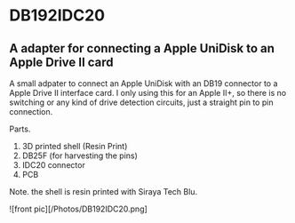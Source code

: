 # DB192IDC20

## A adapter for connecting a Apple UniDisk to an Apple Drive II card

A small adpater to connect an Apple UniDisk with an DB19 connector to a Apple Drive II interface card.
I only using this for an Apple II+, so there is no switching or any kind of drive detection circuits, just a straight pin to pin connection.

Parts.

1. 3D printed shell (Resin Print)
2. DB25F (for harvesting the pins)
3. IDC20 connector
4. PCB

Note. the shell is resin printed with Siraya Tech Blu.

![front pic][/Photos/DB192IDC20.png]
